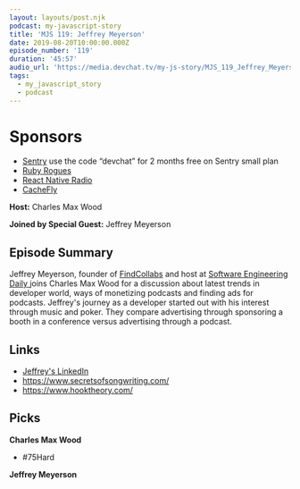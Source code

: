 ```yaml
---
layout: layouts/post.njk
podcast: my-javascript-story
title: 'MJS 119: Jeffrey Meyerson'
date: 2019-08-20T10:00:00.000Z
episode_number: '119'
duration: '45:57'
audio_url: 'https://media.devchat.tv/my-js-story/MJS_119_Jeffrey_Meyerson.mp3'
tags:
  - my_javascript_story
  - podcast
---
```

# Sponsors

* [Sentry](https://sentry.io/) use the code “devchat” for 2 months free on Sentry small plan
* [Ruby Rogues](https://devchat.tv/ruby-rogues/)
* [React Native Radio](https://devchat.tv/react-native-radio/)
* [CacheFly](https://www.cachefly.com/)

**Host:** Charles Max Wood

**Joined by Special Guest:** Jeffrey Meyerson

## Episode Summary

Jeffrey Meyerson, founder of [FindCollabs](https://findcollabs.com/) and host at [Software Engineering Daily ](https://softwareengineeringdaily.com/) joins Charles Max Wood for a discussion about latest trends in developer world, ways of monetizing podcasts and finding ads for podcasts. Jeffrey's journey as a developer started out with his interest through music and poker. They compare advertising through sponsoring a booth in a conference versus advertising through a podcast. 

## Links

* [Jeffrey's LinkedIn](https://www.linkedin.com/in/jeff-meyerson-05275716/)
* <https://www.secretsofsongwriting.com/>
* <https://www.hooktheory.com/>

## Picks

**Charles Max Wood**

* \#75Hard

**Jeffrey Meyerson**
